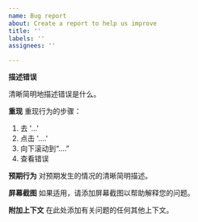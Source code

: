 ```yaml
---
name: Bug report
about: Create a report to help us improve
title: ''
labels: ''
assignees: ''

---
```


**描述错误**

清晰简明地描述错误是什么。

**重现**
重现行为的步骤：
1. 去 '...'
2. 点击 '....'
3. 向下滚动到“....”
4. 查看错误

**预期行为**
对预期发生的情况的清晰简明描述。

**屏幕截图**
如果适用，请添加屏幕截图以帮助解释您的问题。


**附加上下文**
在此处添加有关问题的任何其他上下文。